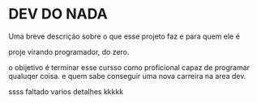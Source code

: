 
# DEV DO NADA

Uma breve descrição sobre o que esse projeto faz e para quem ele é

proje virando programador, do zero.

o obijetivo é terminar esse cursso como proficional capaz de programar qualuqer coisa.
e quem sabe conseguir uma nova carreira na area dev.

ssss
faltado varios detalhes kkkkk